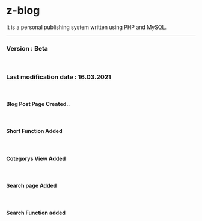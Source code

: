 # z-blog
It is a personal publishing system written using PHP and MySQL.<br><hr>
<h3>Version : Beta</h3><br>
<h3>Last modification date : 16.03.2021</h3><br>
<h4>Blog Post Page Created..</h4><br>
<h4>Short Function Added</h4><br>
<h4>Cotegorys View Added</h4><br>
<h4>Search page Added</h4><br>
<h4>Search Function added</h4><br>
